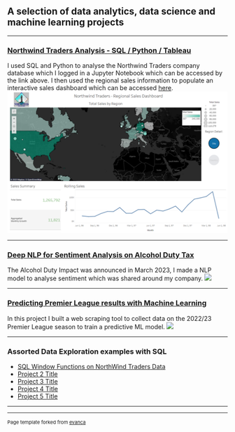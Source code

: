 ## A selection of data analytics, data science and machine learning projects

---

### [Northwind Traders Analysis - SQL / Python / Tableau](/pdf/sample_presentation.pdf)
I used SQL and Python to analyse the Northwind Traders company database which I logged in a Jupyter Notebook which can be accessed by the link above. I then used the regional sales information to populate an interactive sales dashboard which can be accessed [here](https://public.tableau.com/app/profile/dan.guillem/viz/NWTradersRegionalSalesDashboard/NorthwindTraders-RegionalSalesDashboard?publish=yes). 
<img src="images/dashboard_screen.png?raw=true"/>

---
### [Deep NLP for Sentiment Analysis on Alcohol Duty Tax](/pdf/sample_presentation.pdf)
The Alcohol Duty Impact was announced in March 2023, I made a NLP model to analyse sentiment which was shared around my company.
<img src="images/dummy_thumbnail.jpg?raw=true"/>

---

### [Predicting Premier League results with Machine Learning](http://example.com/)
In this project I built a web scraping tool to collect data on the 2022/23 Premier League season to train a predictive ML model.
<img src="images/dummy_thumbnail.jpg?raw=true"/>

---

### Assorted Data Exploration examples with SQL

- [SQL Window Functions on NorthWind Traders Data](http://example.com/)
- [Project 2 Title](http://example.com/)
- [Project 3 Title](http://example.com/)
- [Project 4 Title](http://example.com/)
- [Project 5 Title](http://example.com/)

---




---
<p style="font-size:11px">Page template forked from <a href="https://github.com/evanca/quick-portfolio">evanca</a></p>
<!-- Remove above link if you don't want to attibute -->
